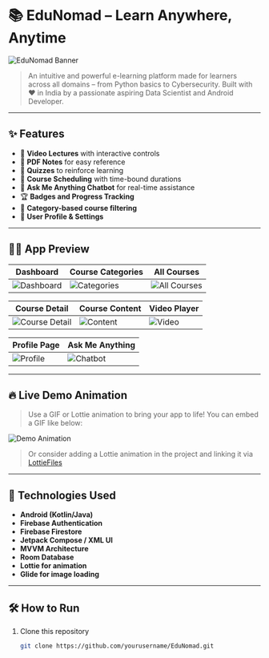 # 📚 EduNomad – Learn Anywhere, Anytime

![EduNomad Banner](./assets/banner.png)

> An intuitive and powerful e-learning platform made for learners across all domains – from Python basics to Cybersecurity. Built with ❤️ in India by a passionate aspiring Data Scientist and Android Developer.

---

## ✨ Features

- 🎥 **Video Lectures** with interactive controls
- 📄 **PDF Notes** for easy reference
- 🧠 **Quizzes** to reinforce learning
- 📆 **Course Scheduling** with time-bound durations
- 💬 **Ask Me Anything Chatbot** for real-time assistance
- 🏆 **Badges and Progress Tracking**
- 📂 **Category-based course filtering**
- 👤 **User Profile & Settings**

---

## 🧑‍🏫 App Preview

| Dashboard | Course Categories | All Courses |
|----------|-------------------|-------------|
| ![Dashboard](./assets/dashboard.png) | ![Categories](./assets/categories.png) | ![All Courses](./assets/courses.png) |

| Course Detail | Course Content | Video Player |
|---------------|----------------|--------------|
| ![Course Detail](./assets/course_detail.png) | ![Content](./assets/course_content.png) | ![Video](./assets/video_player.png) |

| Profile Page | Ask Me Anything |
|-------------|------------------|
| ![Profile](./assets/profile.png) | ![Chatbot](./assets/chatbot.png) |

---

## 🔥 Live Demo Animation

> Use a GIF or Lottie animation to bring your app to life! You can embed a GIF like below:

![Demo Animation](https://media.giphy.com/media/3orieQzDgC5pPYTy64/giphy.gif)

> Or consider adding a Lottie animation in the project and linking it via [LottieFiles](https://lottiefiles.com)

---

## 🚀 Technologies Used

- **Android (Kotlin/Java)**
- **Firebase Authentication**
- **Firebase Firestore**
- **Jetpack Compose / XML UI**
- **MVVM Architecture**
- **Room Database**
- **Lottie for animation**
- **Glide for image loading**

---

## 🛠 How to Run

1. Clone this repository
   ```bash
   git clone https://github.com/yourusername/EduNomad.git
